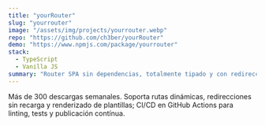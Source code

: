 ```yaml
---
title: "yourRouter"
slug: "yourrouter"
image: "/assets/img/projects/yourrouter.webp"
repo: "https://github.com/ch3ber/yourRouter"
demo: "https://www.npmjs.com/package/yourrouter"
stack:
  - TypeScript
  - Vanilla JS
summary: "Router SPA sin dependencias, totalmente tipado y con redirecciones dinámicas; publicado en npm."
---
```


Más de 300 descargas semanales. Soporta rutas dinámicas, redirecciones sin recarga y renderizado de plantillas; CI/CD en GitHub Actions para linting, tests y publicación contínua.
